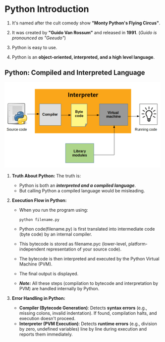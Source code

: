 # Python Introduction

1. It's named after the cult comedy show **"Monty Python's Flying Circus"**.

2. It was created by **"Guido Van Rossum"** and released in **1991**. (*Guido is pronounced as "Geeudo"*)

3. Python is easy to use.

4. Python is an **object-oriented, interpreted, and a high level language**.

## Python: Compiled and Interpreted Language

![img.png](img.png)

1. **Truth About Python:**
    The truth is:
    - Python is both an ***interpreted and a compiled language***.
    - But calling Python a compiled language would be misleading.

2. **Execution Flow in Python:**

    - When you run the program using:

        ```shell
        python filename.py
        ```

   - Python code(filename.py) is first translated into intermediate code (byte code) by an internal compiler.

   - This bytecode is stored as filename.pyc (lower-level, platform-independent representation of your source code).

    - The bytecode is then interpreted and executed by the Python Virtual Machine (PVM).

    - The final output is displayed.

    - ***Note:*** All these steps (compilation to bytecode and interpretation by PVM) are handled internally by Python.

3. **Error Handling in Python:**

   - **Compiler (Bytecode Generation)**: Detects **syntax errors** (e.g., missing colons, invalid indentation). If found, compilation halts, and execution doesn't proceed.
   - **Interpreter (PVM Execution)**: Detects **runtime errors** (e.g., division by zero, undefined variables) line by line during execution and reports them immediately.